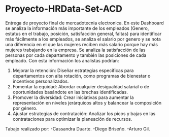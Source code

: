 # Proyecto-HRData-Set-ACD
Entrega de proyecto final de mercadotecnia electronica.
En este Dashboard se analiza la información más importante de los empleados (Genero, estatus en el trabajo, posición, satisfacción general, faltas) para identificar más fácilmente a los empleados, se analiza el salario por genero y se nota una diferencia en el que las mujeres reciben más salario porque hay más mujeres trabajando en la empresa. Se analiza la satisfacción de las personas por cada departamento y también las posiciones de cada empleado. 
Con esta información los analistas podrían:
1.	Mejorar la retención: Diseñar estrategias específicas para departamentos con alta rotación, como programas de bienestar o incentivos personalizados.
2.	Fomentar la equidad: Abordar cualquier desigualdad salarial o de oportunidades basándote en las brechas identificadas.
3.	Promover la diversidad: Crear iniciativas para aumentar la representación en niveles jerárquicos altos y balancear la composición por género.
4.	Ajustar estrategias de contratación: Analizar los picos y bajas en las contrataciones para optimizar la planeación de recursos.

Tabajo realizado por:
-Cassandra Duarte.
-Diego Briseño.
-Arturo Gil.

